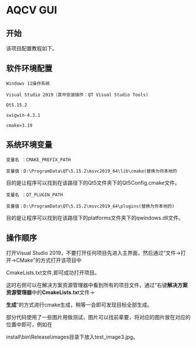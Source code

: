 # AQCV GUI

## 开始

该项目配置教程如下。

## 软件环境配置

```
Windows 11操作系统

Visual Studio 2019（其中安装插件：QT Visual Studio Tools)

Qt5.15.2

swigwin-4.3.1

cmake>3.19
```



## 系统环境变量

```
变量名 ：CMAKE_PREFIX_PATH

变量值：D:\ProgramData\QT\5.15.2\msvc2019_64\lib\cmake(替换为你本地的
```

目的是让程序可以找到在该路径下的Qt5文件夹下的Qt5Config.cmake文件。

```
变量名 ：QT_PLUGIN_PATH

变量值：D:\ProgramData\QT\5.15.2\msvc2019_64\plugins(替换为你本地的)
```

目的是让程序可以找到在该路径下的platforms文件夹下的qwindows.dll文件。

## 操作顺序

打开Visual Studio 2019，不要打开任何项目先进入主界面，然后通过“文件->打开->CMake"的方式打开该项目中

CmakeLists.txt文件,即可成功打开项目。

这时右侧可以在解决方案资源管理器中看到所有的项目文件，通过“右键**解决方案资源管理器**中的**CmakeLists.tx**t文件->

**生成**”的方式进行cmake生成，稍等一会即可发现目标全部生成。

部分代码使用了一些图片用做测试，图片可以找前辈要，将对应的图片放在对应的位置中即可，例如在

install\bin\Release\images目录下放入test_image3.jpg。